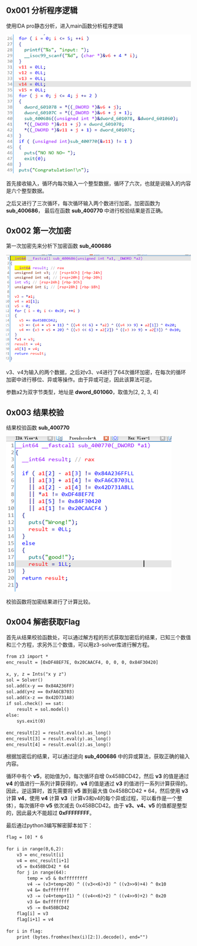 ## 0x001 分析程序逻辑

使用IDA pro静态分析，进入main函数分析程序逻辑

![](1.png)

首先接收输入，循环内每次输入一个整型数据，循环了六次，也就是说输入的内容是六个整型数据。

之后又进行了三次循环，每次循环输入两个数进行加密。加密函数为 **sub_400686**， 最后在函数 **sub_400770** 中进行校验结果是否正确。

## 0x002 第一次加密 

第一次加密先来分析下加密函数 **sub_400686**

![](2.png)

v3、v4为输入的两个数据，之后对v3、v4进行了64次循环加密，在每次的循环加密中进行移位、异或等操作。由于异或可逆，因此该算法可逆。

参数a2为双字节类型，地址是 **dword_601060**，取值为[2, 2, 3, 4]

## 0x003 结果校验 

结果校验函数 **sub_400770**

![](3.png)

校验函数将加密结果进行了计算比较。

## 0x004 解密获取Flag

首先从结果校验函数处，可以通过解方程的形式获取加密后的结果，已知三个数值和三个方程，求另外三个数值，可以用z3-solver库进行解方程。

```
from z3 import *
enc_result = [0xDF48EF7E, 0x20CAACF4, 0, 0, 0, 0x84F30420]

x, y, z = Ints("x y z")
sol = Solver()
sol.add(x-y == 0x84A236FF)
sol.add(y+z == 0xFA6CB703)
sol.add(x-z == 0x42D731A8)
if sol.check() == sat:
    result = sol.model()
else:
    sys.exit(0)

enc_result[2] = result.eval(x).as_long()
enc_result[3] = result.eval(y).as_long()
enc_result[4] = result.eval(z).as_long()
```

根据加密后的结果，可以通过逆向 **sub_400686** 中的异或算法，获取正确的输入内容。

循环中有个 **v5**，初始值为0，每次循环自增 0x458BCD42，然后 **v3** 的值是通过 **v4** 的值进行一系列计算获得的，**v4** 的值是通过 **v3** 的值进行一系列计算获得的。因此，逆运算时，首先需要将 **v5** 置到最大值 0x458BCD42 * 64，然后使用 **v3** 计算 **v4**，使用 **v4** 计算 **v3**（计算v3和v4的每个异或过程，可以看作是一个整体），每次循环中 **v5** 依次减去 0x458BCD42。由于 **v3、v4、v5** 的值都是整型的，因此最大不能超过 **0xFFFFFFFF**。

最后通过python3编写解密脚本如下：
```
flag = [0] * 6

for i in range(0,6,2):
    v3 = enc_result[i]
    v4 = enc_result[i+1]
    v5 = 0x458BCD42 * 64
    for j in range(64):
        temp = v5 & 0xfffffffff
        v4 -= (v3+temp+20) ^ ((v3<<6)+3) ^ ((v3>>9)+4) ^ 0x10
        v4 &= 0xffffffff
        v3 -= (v4+temp+11) ^ ((v4<<6)+2) ^ ((v4>>9)+2) ^ 0x20
        v3 &= 0xffffffff
        v5 -= 0x458BCD42
    flag[i] = v3
    flag[i+1] = v4
    
for i in flag:
    print (bytes.fromhex(hex(i)[2:]).decode(), end="")
```